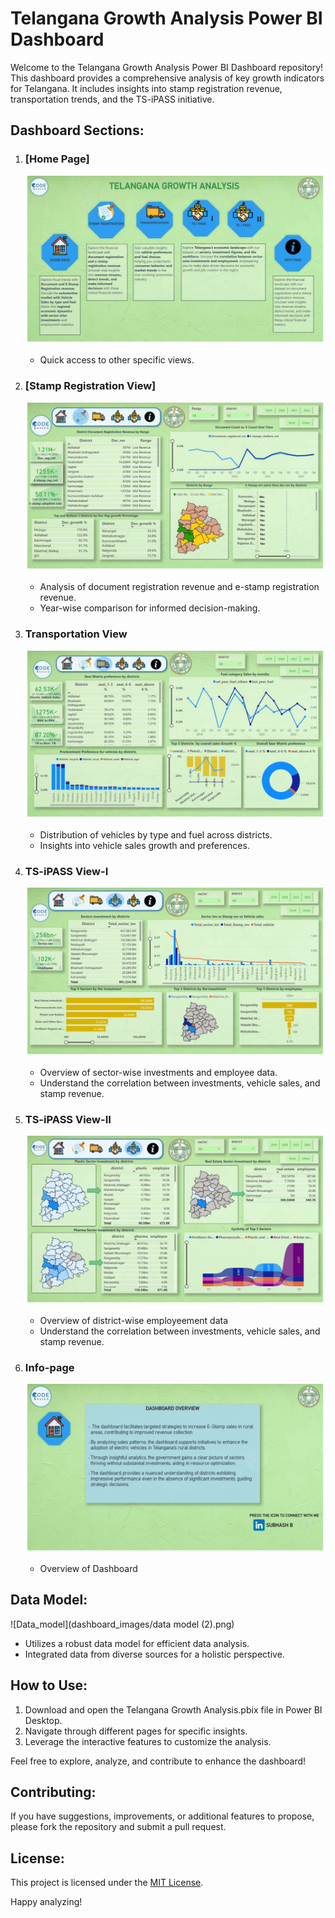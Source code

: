 # Telangana Growth Analysis Power BI Dashboard

Welcome to the Telangana Growth Analysis Power BI Dashboard repository! This dashboard provides a comprehensive analysis of key growth indicators for Telangana. It includes insights into stamp registration revenue, transportation trends, and the TS-iPASS initiative.

## Dashboard Sections:

1. ### [Home Page]
   ![Home_Page](dashboard_images/1.png)
   - Quick access to other specific views.

2. ### [Stamp Registration View]
   ![Stamp Registration View](dashboard_images/2.png)
   - Analysis of document registration revenue and e-stamp registration revenue.
   - Year-wise comparison for informed decision-making.

3. ### Transportation View
   ![Transportation View](dashboard_images/3.png)
   - Distribution of vehicles by type and fuel across districts.
   - Insights into vehicle sales growth and preferences.

4. ### TS-iPASS View-I
   ![TS-iPASS View-I](dashboard_images/4.png) 
   - Overview of sector-wise investments and employee data.
   - Understand the correlation between investments, vehicle sales, and stamp revenue.

5. ### TS-iPASS View-II
   ![TS-iPASS View-II](dashboard_images/5.png)
   - Overview of district-wise employeement data
   - Understand the correlation between investments, vehicle sales, and stamp revenue.

6. ### Info-page
   ![Info-page](dashboard_images/6.png)
   - Overview of Dashboard

## Data Model:
![Data_model](dashboard_images/data model (2).png)
- Utilizes a robust data model for efficient data analysis.
- Integrated data from diverse sources for a holistic perspective.

## How to Use:

1. Download and open the Telangana Growth Analysis.pbix file in Power BI Desktop.
2. Navigate through different pages for specific insights.
3. Leverage the interactive features to customize the analysis.

Feel free to explore, analyze, and contribute to enhance the dashboard!

## Contributing:

If you have suggestions, improvements, or additional features to propose, please fork the repository and submit a pull request.

## License:

This project is licensed under the [MIT License](LICENSE).

Happy analyzing!
